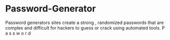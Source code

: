 # Password-Generator
Password generators sites create a strong , randomized passwords that are complex and difficult for hackers
to guess or crack using automated tools.
P
a
s
s
w
o
r
d
